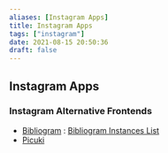 ```yaml
---
aliases: [Instagram Apps]
title: Instagram Apps
tags: ["instagram"]
date: 2021-08-15 20:50:36
draft: false
---
```


## Instagram Apps

### Instagram Alternative Frontends

- [Bibliogram](https://bibliogram.art/) : [Bibliogram Instances List](https://git.sr.ht/~cadence/bibliogram-docs/tree/master/docs/Instances.md)
- [Picuki](https://www.picuki.com/)
